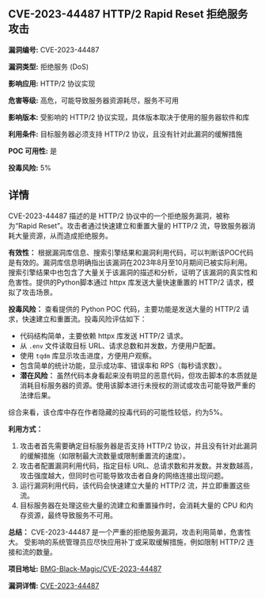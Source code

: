 ## CVE-2023-44487 HTTP/2 Rapid Reset 拒绝服务攻击

**漏洞编号:** CVE-2023-44487

**漏洞类型:** 拒绝服务 (DoS)

**影响应用:** HTTP/2 协议实现

**危害等级:** 高危，可能导致服务器资源耗尽，服务不可用

**影响版本:** 受影响的 HTTP/2 协议实现，具体版本取决于使用的服务器软件和库

**利用条件:** 目标服务器必须支持 HTTP/2 协议，且没有针对此漏洞的缓解措施

**POC 可用性:** 是

**投毒风险:** 5%

## 详情

CVE-2023-44487 描述的是 HTTP/2 协议中的一个拒绝服务漏洞，被称为“Rapid Reset”。攻击者通过快速建立和重置大量的 HTTP/2 流，导致服务器消耗大量资源，从而造成拒绝服务。

**有效性：**
根据漏洞库信息、搜索引擎结果和漏洞利用代码，可以判断该POC代码是有效的。漏洞库信息明确指出该漏洞在2023年8月至10月期间已被实际利用。搜索引擎结果中也包含了大量关于该漏洞的描述和分析，证明了该漏洞的真实性和危害性。提供的Python脚本通过 httpx 库发送大量快速重置的 HTTP/2 请求，模拟了攻击场景。

**投毒风险：**
查看提供的 Python POC 代码，主要功能是发送大量的 HTTP/2 请求，快速建立和重置流。投毒风险评估如下：

*   代码结构简单，主要依赖 httpx 库发送 HTTP/2 请求。
*   从 `.env` 文件读取目标 URL、请求总数和并发数，方便用户配置。
*   使用 `tqdm` 库显示攻击进度，方便用户观察。
*   包含简单的统计功能，显示成功率、错误率和 RPS（每秒请求数）。
*   **潜在风险：**  虽然代码本身看起来没有明显的恶意代码，但攻击脚本的本质就是消耗目标服务器的资源。使用该脚本进行未授权的测试或攻击可能导致严重的法律后果。

综合来看，该仓库中存在作者隐藏的投毒代码的可能性较低，约为5%。

**利用方式：**

1.  攻击者首先需要确定目标服务器是否支持 HTTP/2 协议，并且没有针对此漏洞的缓解措施（如限制最大流数量或限制重置流的速度）。
2.  攻击者配置漏洞利用代码，指定目标 URL、总请求数和并发数。并发数越高，攻击强度越大，但同时也可能导致攻击者自身的网络连接出现问题。
3.  运行漏洞利用代码，该代码会快速建立大量的 HTTP/2 流，并立即重置这些流。
4.  目标服务器在处理这些大量的流建立和重置操作时，会消耗大量的 CPU 和内存资源，最终导致服务不可用。

**总结：**
CVE-2023-44487 是一个严重的拒绝服务漏洞，攻击利用简单，危害性大。 受影响的系统管理员应尽快应用补丁或采取缓解措施，例如限制 HTTP/2 连接和流的数量。


**项目地址:** [BMG-Black-Magic/CVE-2023-44487](https://github.com/BMG-Black-Magic/CVE-2023-44487)

**漏洞详情:** [CVE-2023-44487](https://nvd.nist.gov/vuln/detail/CVE-2023-44487)